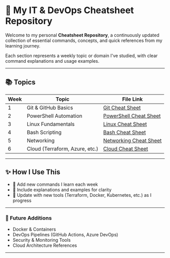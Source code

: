 # 🧠 My IT & DevOps Cheatsheet Repository

Welcome to my personal **Cheatsheet Repository**, a continuously updated collection of essential commands, concepts, and quick references from my learning journey.

Each section represents a weekly topic or domain I've studied, with clear command explanations and usage examples.

---

## 📚 Topics

| Week | Topic | File Link |
|------|--------|------------|
| 1 | Git & GitHub Basics | [Git Cheat Sheet](Week1_Git/git_cheat_sheet.md) |
| 2 | PowerShell Automation | [PowerShell Cheat Sheet](Week2_PowerShell/powershell_cheat_sheet.md) |
| 3 | Linux Fundamentals | [Linux Cheat Sheet](Week3_Linux/linux_cheat_sheet.md) |
| 4 | Bash Scripting | [Bash Cheat Sheet](Week-3-Linux-bash-Ubuntu/blob/main/bash_cheat_sheet.md) |
| 5 | Networking | [Networking Cheat Sheet](Week5_Networking/networking_cheat_sheet.md) |
| 6 | Cloud (Terraform, Azure, etc.) | [Cloud Cheat Sheet](Week6_Cloud/cloud_cheat_sheet.md) |

---

## ✨ How I Use This
- 🧩 Add new commands I learn each week  
- 📘 Include explanations and examples for clarity  
- 🔁 Update with new tools (Terraform, Docker, Kubernetes, etc.) as I progress  

---

### 🚀 Future Additions
- Docker & Containers  
- DevOps Pipelines (GitHub Actions, Azure DevOps)  
- Security & Monitoring Tools  
- Cloud Architecture References  

---

